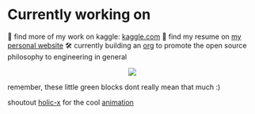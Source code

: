 # Currently working on

:abacus: find more of my work on kaggle: [kaggle.com](https://www.kaggle.com/hendrikjoosten)
:microscope: find my resume on [my personal website](https://www.hendrikjoosten.com)
:hammer_and_wrench: currently building an [org](https://www.open.engineering/) to promote the open source philosophy to engineering in general



<div align="center">
	<img src="https://cdn.jsdelivr.net/gh/holic-x/holic-x/assets/github-contribution-grid-snake.svg" />
</div>

remember, these little green blocks dont really mean that much :) 

shoutout [holic-x](https://github.com/holic-x) for the cool [animation](https://github.com/holic-x/holic-x/blob/main/README.md)
